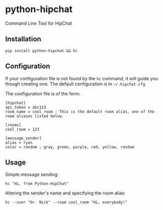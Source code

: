 python-hipchat
==============

Command Line Tool for HipChat

Installation
------------

	pip install python-hipchat && hc

Configuration
-------------

If your configuration file is not found by the `hc` command, it will guide you though creating one. The default configuration is in ``~/.hipchat.cfg``.

The configuration file is of the form:

	[hipchat]
	api_token = abc123
	room_name = cool_room ; This is the default room alias, one of the room aliases listed below.
	
	[rooms]
	cool_room = 123
	
	[message_sender]
	alias = ryan
	color = random ; gray, green, purple, red, yellow, random

Usage
-----

Simple message sending:

	hc "Hi, from Python-HipChat"

Altering the sender's name and specifying the room alias:

	hc --user "Dr. Nick" --room cool_room "Hi, everybody!"
